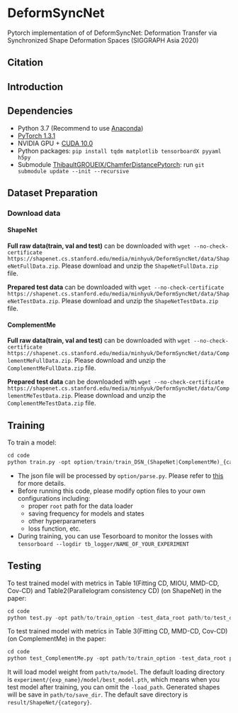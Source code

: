 # DeformSyncNet
Pytorch implementation of  of DeformSyncNet: Deformation Transfer via Synchronized Shape Deformation Spaces (SIGGRAPH Asia 2020)

## Citation



## Introduction



## Dependencies

- Python 3.7 (Recommend to use [Anaconda](https://www.anaconda.com/download/#linux))
- [PyTorch 1.3.1](https://pytorch.org/)
- NVIDIA GPU + [CUDA 10.0](https://developer.nvidia.com/cuda-downloads)
- Python packages: `pip install tqdm matplotlib tensorboardX pyyaml h5py`
- Submodule [ThibaultGROUEIX/ChamferDistancePytorch](https://github.com/ThibaultGROUEIX/ChamferDistancePytorch): run `git submodule update --init --recursive`

## Dataset Preparation

### Download data

#### ShapeNet 

**Full raw data(train, val and test)** can be downloaded with `wget --no-check-certificate https://shapenet.cs.stanford.edu/media/minhyuk/DeformSyncNet/data/ShapeNetFullData.zip`. Please download and unzip the `ShapeNetFullData.zip` file.

**Prepared test data** can be downloaded with `wget --no-check-certificate https://shapenet.cs.stanford.edu/media/minhyuk/DeformSyncNet/data/ShapeNetTestData.zip`. Please download and unzip the `ShapeNetTestData.zip` file.

#### ComplementMe 

**Full raw data(train, val and test)** can be downloaded with `wget --no-check-certificate https://shapenet.cs.stanford.edu/media/minhyuk/DeformSyncNet/data/ComplementMeFullData.zip`. Please download and unzip the `ComplementMeFullData.zip` file.

**Prepared test data** can be downloaded with `wget --no-check-certificate https://shapenet.cs.stanford.edu/media/minhyuk/DeformSyncNet/data/ComplementMeTestData.zip`. Please download and unzip the `ComplementMeTestData.zip` file.

## Training

To train a model:
```python
cd code
python train.py -opt option/train/train_DSN_(ShapeNet|ComplementMe)_{category}.yaml
```

- The json file will be processed by `option/parse.py`. Please refer to [this](./code/option/train/README.md) for more details.
- Before running this code, please modify option files to your own configurations including:
  - proper `root` path for the data loader
  - saving frequency for models and states
  - other hyperparameters
  - loss function, etc. 
- During training, you can use Tesorboard to monitor the losses with
`tensorboard --logdir tb_logger/NAME_OF_YOUR_EXPERIMENT`

## Testing
To test trained model with metrics in Table 1(Fitting CD, MIOU, MMD-CD, Cov-CD) and Table2(Parallelogram consistency CD) (on ShapeNet) in the paper:

```python
cd code
python test.py -opt path/to/train_option -test_data_root path/to/test_data -data_root path/to/full/data -out_dir path/to/save_dir -load_path path/to/model
```

To test trained model with metrics in Table 3(Fitting CD, MMD-CD, Cov-CD) (on ComplementMe) in the paper:

```python
cd code
python test_ComplementMe.py -opt path/to/train_option -test_data_root path/to/test_data -out_dir path/to/save_dir -load_path path/to/model
```

It will load model weight from `path/to/model`. The default loading directory is `experiment/{exp_name}/model/best_model.pth`, which means when you test model after training, you can omit the `-load_path`. Generated shapes will be save in `path/to/save_dir`. The default save directory is `result/ShapeNet/{category}`.
